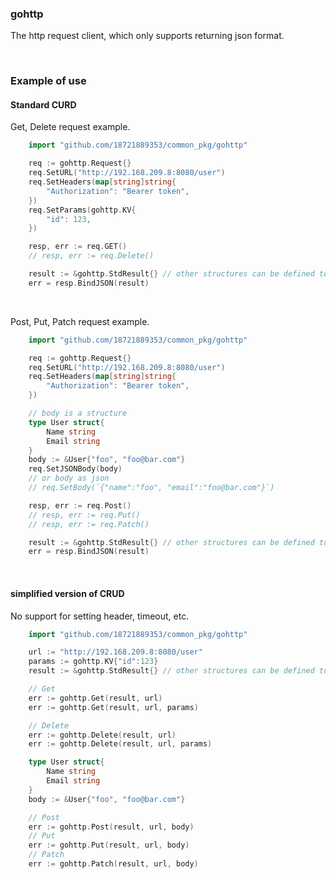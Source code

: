 ### gohttp

The http request client, which only supports returning json format.

<br>

### Example of use

#### Standard CURD

Get, Delete request example.

```go
    import "github.com/18721889353/common_pkg/gohttp"

	req := gohttp.Request{}
	req.SetURL("http://192.168.209.8:8080/user")
	req.SetHeaders(map[string]string{
		"Authorization": "Bearer token",
	})
	req.SetParams(gohttp.KV{
		"id": 123,
	})

	resp, err := req.GET()
	// resp, err := req.Delete()

	result := &gohttp.StdResult{} // other structures can be defined to receive data
	err = resp.BindJSON(result)
```

<br>

Post, Put, Patch request example.

```go
    import "github.com/18721889353/common_pkg/gohttp"

	req := gohttp.Request{}
	req.SetURL("http://192.168.209.8:8080/user")
	req.SetHeaders(map[string]string{
		"Authorization": "Bearer token",
	})

	// body is a structure
    type User struct{
        Name string
        Email string
    }
    body := &User{"foo", "foo@bar.com"}
    req.SetJSONBody(body)
    // or body as json
    // req.SetBody(`{"name":"foo", "email":"foo@bar.com"}`)

	resp, err := req.Post()
	// resp, err := req.Put()
	// resp, err := req.Patch()

	result := &gohttp.StdResult{} // other structures can be defined to receive data
	err = resp.BindJSON(result)
```

<br>

#### simplified version of CRUD

No support for setting header, timeout, etc.

```go
    import "github.com/18721889353/common_pkg/gohttp"

    url := "http://192.168.209.8:8080/user"
    params := gohttp.KV{"id":123}
    result := &gohttp.StdResult{} // other structures can be defined to receive data

    // Get
    err := gohttp.Get(result, url)
    err := gohttp.Get(result, url, params)

    // Delete
    err := gohttp.Delete(result, url)
    err := gohttp.Delete(result, url, params)

    type User struct{
        Name string
        Email string
    }
    body := &User{"foo", "foo@bar.com"}

    // Post
    err := gohttp.Post(result, url, body)
    // Put
    err := gohttp.Put(result, url, body)
    // Patch
    err := gohttp.Patch(result, url, body)
```
